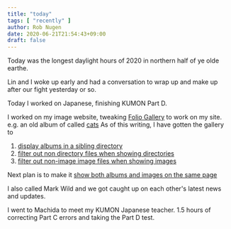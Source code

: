 ```yaml
---
title: "today"
tags: [ "recently" ]
author: Rob Nugen
date: 2020-06-21T21:54:43+09:00
draft: false
---
```


Today was the longest daylight hours of 2020 in northern half of ye
olde earthe.

Lin and I woke up early and had a conversation to wrap up and make up
after our fight yesterday or so.

Today I worked on Japanese, finishing KUMON Part D.

I worked on my image website, tweaking
[Folio Gallery](https://www.foliopages.com/php-jquery-ajax-photo-gallery-no-database)
to work on my site.  e.g. an old album of called
[cats](https://b.robnugen.com/folio-gallery/index.php?album=cats)  As
of this writing, I have gotten the gallery to

1. [display albums in a sibling directory](https://github.com/thunderrabbit/folio-gallery/issues/1)
2. [filter out non directory files when showing directories](https://github.com/thunderrabbit/folio-gallery/issues/2)
3. [filter out non-image image files when showing images](https://github.com/thunderrabbit/folio-gallery/issues/3)

Next plan is to make it [show both albums and images on the same page](https://github.com/thunderrabbit/folio-gallery/issues/4)


I also called Mark Wild and we got caught up on each other's latest news and
updates.

I went to Machida to meet my KUMON Japanese teacher. 1.5 hours of correcting Part C errors and taking the Part D test.
